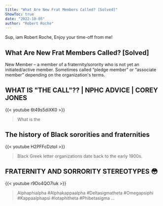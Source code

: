 ```yaml
---
title: "What Are New Frat Members Called? [Solved]"
ShowToc: true 
date: "2022-10-05"
author: "Robert Roche" 
---
```


Sup, iam Robert Roche, Enjoy your time-off from me!
## What Are New Frat Members Called? [Solved]
New Member – a member of a fraternity/sorority who is not yet an initiated/active member. Sometimes called “pledge member” or “associate member” depending on the organization's terms.

## WHAT IS "THE CALL"?? | NPHC ADVICE | COREY JONES
{{< youtube 6t49s5diXK0 >}}
>What is the 

## The history of Black sororities and fraternities
{{< youtube H2PFFcDztoI >}}
>Black Greek letter organizations date back to the early 1900s.

## FRATERNITY AND SORRORITY STEREOTYPES 😳
{{< youtube r9Do4QO7luk >}}
>Alphaphialpha #Alphakappaalpha #Deltasigmatheta #Omegapsiphi #Kappaalphapsi #Iotaphitheta #Phibetasigma ...

